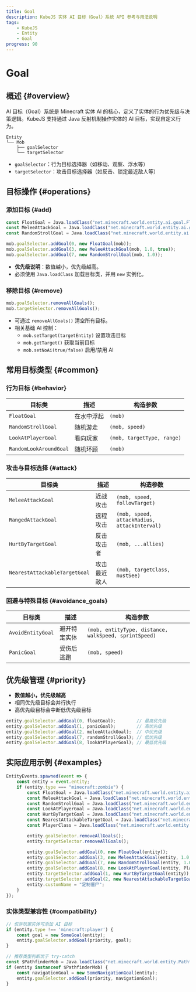 ```yaml
---
title: Goal
description: KubeJS 实体 AI 目标（Goal）系统 API 参考与用法说明
tags:
    - KubeJS
    - Entity
    - Goal
progress: 90
---
```


# Goal

## 概述 {#overview}

AI 目标（Goal）系统是 Minecraft 实体 AI 的核心，定义了实体的行为优先级与决策逻辑。KubeJS 支持通过 Java 反射机制操作实体的 AI 目标，实现自定义行为。

```
Entity
└── Mob
    ├── goalSelector
    └── targetSelector
```

- `goalSelector`：行为目标选择器（如移动、观察、浮水等）
- `targetSelector`：攻击目标选择器（如反击、锁定最近敌人等）

## 目标操作 {#operations}

### 添加目标 {#add}

```js
const FloatGoal = Java.loadClass("net.minecraft.world.entity.ai.goal.FloatGoal");
const MeleeAttackGoal = Java.loadClass("net.minecraft.world.entity.ai.goal.MeleeAttackGoal");
const RandomStrollGoal = Java.loadClass("net.minecraft.world.entity.ai.goal.RandomStrollGoal");

mob.goalSelector.addGoal(0, new FloatGoal(mob));
mob.goalSelector.addGoal(3, new MeleeAttackGoal(mob, 1.0, true));
mob.goalSelector.addGoal(7, new RandomStrollGoal(mob, 1.0));
```

- **优先级说明**：数值越小，优先级越高。
- 必须使用 `Java.loadClass` 加载目标类，并用 `new` 实例化。

### 移除目标 {#remove}

```js
mob.goalSelector.removeAllGoals();
mob.targetSelector.removeAllGoals();
```

- 可通过 `removeAllGoals()` 清空所有目标。
- 相关基础 AI 控制：
  - `mob.setTarget(targetEntity)` 设置攻击目标
  - `mob.getTarget()` 获取当前目标
  - `mob.setNoAi(true/false)` 启用/禁用 AI

## 常用目标类型 {#common}

### 行为目标 {#behavior}

| 目标类 | 描述 | 构造参数 |
|--------|------|----------|
| `FloatGoal` | 在水中浮起 | `(mob)` |
| `RandomStrollGoal` | 随机游走 | `(mob, speed)` |
| `LookAtPlayerGoal` | 看向玩家 | `(mob, targetType, range)` |
| `RandomLookAroundGoal` | 随机环顾 | `(mob)` |

### 攻击与目标选择 {#attack}

| 目标类 | 描述 | 构造参数 |
|--------|------|----------|
| `MeleeAttackGoal` | 近战攻击 | `(mob, speed, followTarget)` |
| `RangedAttackGoal` | 远程攻击 | `(mob, speed, attackRadius, attackInterval)` |
| `HurtByTargetGoal` | 反击攻击者 | `(mob, ...allies)` |
| `NearestAttackableTargetGoal` | 攻击最近敌人 | `(mob, targetClass, mustSee)` |

### 回避与特殊目标 {#avoidance_goals}

| 目标类 | 描述 | 构造参数 |
|--------|------|----------|
| `AvoidEntityGoal` | 避开特定实体 | `(mob, entityType, distance, walkSpeed, sprintSpeed)` |
| `PanicGoal` | 受伤后逃跑 | `(mob, speed)` |

## 优先级管理 {#priority}

- **数值越小，优先级越高**
- 相同优先级目标会并行执行
- 高优先级目标会中断低优先级目标

```js
entity.goalSelector.addGoal(0, floatGoal);        // 最高优先级
entity.goalSelector.addGoal(1, panicGoal);        // 高优先级
entity.goalSelector.addGoal(2, meleeAttackGoal);  // 中优先级
entity.goalSelector.addGoal(7, randomStrollGoal); // 低优先级
entity.goalSelector.addGoal(8, lookAtPlayerGoal); // 最低优先级
```

## 实际应用示例 {#examples}

```js
EntityEvents.spawned(event => {
    const entity = event.entity;
    if (entity.type === "minecraft:zombie") {
        const FloatGoal = Java.loadClass("net.minecraft.world.entity.ai.goal.FloatGoal");
        const MeleeAttackGoal = Java.loadClass("net.minecraft.world.entity.ai.goal.MeleeAttackGoal");
        const RandomStrollGoal = Java.loadClass("net.minecraft.world.entity.ai.goal.RandomStrollGoal");
        const LookAtPlayerGoal = Java.loadClass("net.minecraft.world.entity.ai.goal.LookAtPlayerGoal");
        const HurtByTargetGoal = Java.loadClass("net.minecraft.world.entity.ai.goal.target.HurtByTargetGoal");
        const NearestAttackableTargetGoal = Java.loadClass("net.minecraft.world.entity.ai.goal.target.NearestAttackableTargetGoal");
        const PlayerClass = Java.loadClass("net.minecraft.world.entity.player.Player");

        entity.goalSelector.removeAllGoals();
        entity.targetSelector.removeAllGoals();

        entity.goalSelector.addGoal(0, new FloatGoal(entity));
        entity.goalSelector.addGoal(3, new MeleeAttackGoal(entity, 1.0, true));
        entity.goalSelector.addGoal(7, new RandomStrollGoal(entity, 1.0));
        entity.goalSelector.addGoal(8, new LookAtPlayerGoal(entity, PlayerClass, 8.0));
        entity.targetSelector.addGoal(1, new HurtByTargetGoal(entity));
        entity.targetSelector.addGoal(2, new NearestAttackableTargetGoal(entity, PlayerClass, true));
        entity.customName = "定制僵尸";
    }
});
```

### 实体类型兼容性 {#compatibility}

```js
// 仅非玩家实体可添加 AI 目标
if (entity.type !== 'minecraft:player') {
    const goal = new SomeGoal(entity);
    entity.goalSelector.addGoal(priority, goal);
}

// 推荐类型判断优于 try-catch
const $PathfinderMob = Java.loadClass("net.minecraft.world.entity.PathfinderMob");
if (entity instanceof $PathfinderMob) {
    const navigationGoal = new SomeNavigationGoal(entity);
    entity.goalSelector.addGoal(priority, navigationGoal);
}
```

